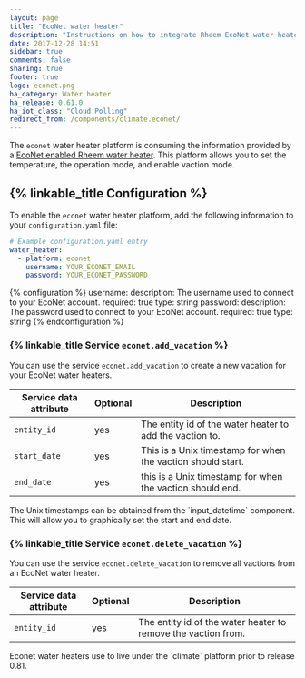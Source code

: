 ```yaml
---
layout: page
title: "EcoNet water heater"
description: "Instructions on how to integrate Rheem EcoNet water heaters into Home Assistant."
date: 2017-12-28 14:51
sidebar: true
comments: false
sharing: true
footer: true
logo: econet.png
ha_category: Water heater
ha_release: 0.61.0
ha_iot_class: "Cloud Polling"
redirect_from: /components/climate.econet/
---
```



The `econet` water heater platform is consuming the information provided by a [EcoNet enabled Rheem water heater](http://www.rheem.com/EcoNet/Home). This platform allows you to set the temperature, the operation mode, and enable vaction mode.

## {% linkable_title Configuration %}

To enable the `econet` water heater platform, add the following information to your `configuration.yaml` file:

```yaml
# Example configuration.yaml entry
water_heater:
  - platform: econet
    username: YOUR_ECONET_EMAIL
    password: YOUR_ECONET_PASSWORD
```

{% configuration %}
username:
  description: The username used to connect to your EcoNet account.
  required: true
  type: string
password:
  description: The password used to connect to your EcoNet account.
  required: true
  type: string
{% endconfiguration %}

### {% linkable_title Service `econet.add_vacation` %}

You can use the service `econet.add_vacation` to create a new vacation for your EcoNet water heaters.

| Service data attribute | Optional | Description |
| ---------------------- | -------- | ----------- |
| `entity_id` | yes | The entity id of the water heater to add the vaction to.
| `start_date` | yes | This is a Unix timestamp for when the vaction should start.
| `end_date` | yes | this is a Unix timestamp for when the vaction should end.

<p class='note'>
The Unix timestamps can be obtained from the `input_datetime` component. This will allow you to graphically set the start and end date.
</p>

### {% linkable_title Service `econet.delete_vacation` %}

You can use the service `econet.delete_vacation` to remove all vactions from an EcoNet water heater.

| Service data attribute | Optional | Description |
| ---------------------- | -------- | ----------- |
| `entity_id` | yes | The entity id of the water heater to remove the vaction from.

<p class='note'>
Econet water heaters use to live under the `climate` platform prior to release 0.81.
</p>
